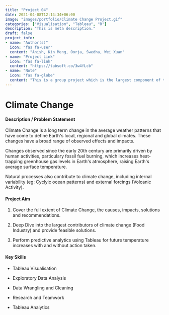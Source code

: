 ```yaml
---
title: "Project 04"
date: 2021-04-08T12:14:34+06:00
image: "images/portfolio/Climate Change Project.gif"
categories: ["Visualisation", "Tableau", "R"]
description: "This is meta description."
draft: false
project_info:
- name: "Author(s)"
  icon: "fas fa-user"
  content: "Anish, Kin Meng, Oorja, Swedha, Wei Xuan"
- name: "Project Link"
  icon: "fas fa-link"
  content: "https://tabsoft.co/3w4fLcb"
- name: "Note"
  icon: "fas fa-globe"
  content: "This is a group project which is the largest component of the module titled 'Visual Analytics for Business Intelligence' where we received an A grade." 
---
```


# Climate Change

#### Description / Problem Statement

Climate Change is a long term change in the average weather patterns that have come to define Earth's local, regional and global climates. These changes have a broad range of observed effects and impacts. 

Changes observed since the early 20th century are primarily driven by human activities, particulary fossil fuel burning, which increases heat-trapping greenhouse gas levels in Earth's atmosphere, raising Earth's average surface temperature. 

Natural processes also contribute to climate change, including internal variability (eg: Cyclyic ocean patterns) and external forcings (Volcanic Activity). 

#### Project Aim

1. Cover the full extent of Climate Change, the causes, impacts, solutions and recommendations. 

2. Deep Dive into the largest contributors of climate change (Food Industry) and provide feasible solutions.

3. Perform predictive analytics using Tableau for future temperature increases with and without action taken. 

#### Key Skills

- Tableau Visualisation

- Exploratory Data Analysis

- Data Wrangling and Cleaning

- Research and Teamwork 

- Tableau Analytics 